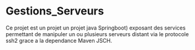 # Gestions_Serveurs
Ce projet est un projet un projet java Springboot) exposant des services permettant de manipuler un ou plusieurs serveurs distant via le protocole ssh2 grace  a la dependance Maven JSCH.
